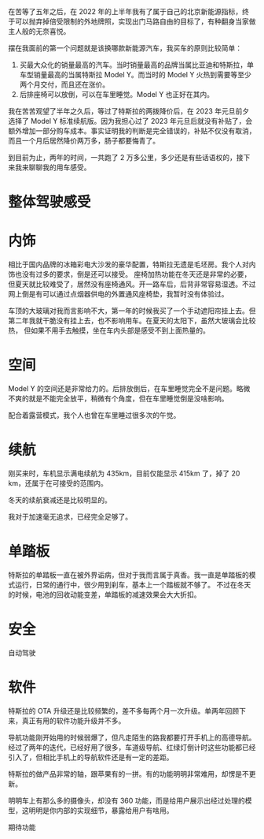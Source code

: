 在苦等了五年之后，在 2022 年的上半年我有了属于自己的北京新能源指标，终于可以抛弃掉倍受限制的外地牌照，实现出门马路自由的目标了，有种翻身当家做主人般的无奈喜悦。

摆在我面前的第一个问题就是该换哪款新能源汽车，我买车的原则比较简单：
1. 买最大众化的销量最高的汽车。当时销量最高的品牌当属比亚迪和特斯拉，单车型销量最高的当属特斯拉 Model Y。而当时的 Model Y 火热到需要等至少两个月交付，而且还在涨价。
2. 后排座椅可以放倒，可以在车里睡觉。Model Y 也正好在其内。

我在苦苦观望了半年之久后，等过了特斯拉的两拨降价后，在 2023 年元旦前夕选择了 Model Y 标准续航版。因为我担心过了 2023 年元旦后就没有补贴了，会额外增加一部分购车成本。事实证明我的判断是完全错误的，补贴不仅没有取消，而且一个月后居然降价两万多，肠子都要悔青了。

到目前为止，两年的时间，一共跑了 2 万多公里，多少还是有些话语权的，接下来我来聊聊我的用车感受。

# 整体驾驶感受


# 内饰

​相比于国内品牌的冰箱彩电大沙发的豪华配置，特斯拉无遗是毛坯房。我个人对内饰也没有过多的要求，倒是还可以接受。
座椅加热功能在冬天还是非常的必要，但夏天就比较难受了，居然没有座椅通风。开一路车后，后背非常容易湿透。不过网上倒是有可以通过点烟器供电的外置通风座椅垫，我暂时没有体验过。

车顶的大玻璃对我而言影响不大，第一年的时候我买了一个手动遮阳帘挂上去。但第二年我就干脆没有挂上去，也不影响用车。在夏天的太阳下，虽然大玻璃会比较热， 但如果不用手去触摸，坐在车内头部是感受不到上面热量的。

# 空间

​Model Y 的空间还是非常给力的。后排放倒后，在车里​睡觉完全不是问题。​略微不爽的就是不能完全放平，稍微有个角度，但在车里睡觉倒是没啥影响。

配合着露营模式，我个人也曾在车里睡过很多次的午觉。
# 续航
刚买来时，车机显示满电续航为 435km，目前仅能显示 415km 了，掉了 20 km，还属于在可接受的范围内。

冬天的续航衰减还是比较明显的。

我对于加速毫无追求，已经完全足够了。

# 单踏板
特斯拉的单踏板一直在被外界诟病，但对于我而言属于真香。我一直是单踏板的模式运行，日常的通行中，很少用到刹车，基本上一个踏板就不够了。
不过在冬天的时候，电池的回收动能变差，单踏板的减速效果会大大折扣。
# 安全
自动驾驶

# 软件
特斯拉的 OTA 升级还是比较频繁的，差不多每两个月一次升级。单两年回顾下来，真正有用的软件功能升级并不多。

导航功能刚开始用的时候弱爆了，但凡走陌生的路我都要打开手机上的高德导航。经过了两年的迭代，已经好用了很多，车道级导航、红绿灯倒计时这些功能都已经引入了，但相比手机上的导航软件还是有一定的差距。

特斯拉的做产品非常的轴，跟苹果有的一拼。有的功能明明非常难用，却愣是不更新。

明明车上有那么多的摄像头，却没有 360 功能，而是给用户展示出经过处理的模型，这明明是你内部的实现细节，暴露给用户有啥用。

期待功能